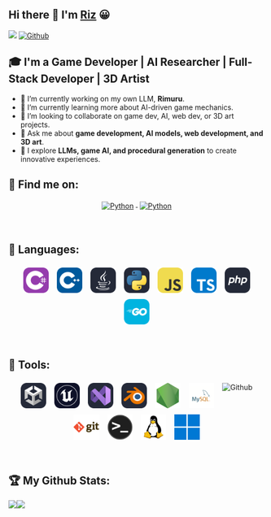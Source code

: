 ## Hi there 👋 I'm [Riz][website] 😀
![](https://visitor-badge.laobi.icu/badge?page_id=rizuruu.rizuruu) [![Github](https://img.shields.io/github/followers/rizuruu?label=Followers&logo=Github)](https://github.com/rizuruu)




## 🎓 I'm a Game Developer | AI Researcher | Full-Stack Developer | 3D Artist  

- 🔭 I’m currently working on my own LLM, **Rimuru**.  
- 🌱 I’m currently learning more about AI-driven game mechanics.  
- 👯 I’m looking to collaborate on game dev, AI, web dev, or 3D art projects.  
- 💬 Ask me about **game development, AI models, web development, and 3D art**.  
- 🤖 I explore **LLMs, game AI, and procedural generation** to create innovative experiences.  

## :email: Find me on:


<p align="center">
 <a href="https://beyondinfinitystudio.com" target="_blank" rel="noopener noreferrer"> <img src="https://beyondinfinitystudio.com/wp-content/uploads/2020/11/cropped-favicon-1.png" alt="Python" height="40" style="vertical-align:top; margin:4px"> </a>
 <a href="https://rimuruslime.com" target="_blank" rel="noopener noreferrer"> <img src="https://rimuruslime.com/wp-content/uploads/2025/05/cropped-rimuru_header.png" alt="Python" height="40" style="vertical-align:top; margin:4px"> </a>
</p>

<br />


## 🧰 Languages:
<p align="center">
<img src="https://raw.githubusercontent.com/tandpfun/skill-icons/65dea6c4eaca7da319e552c09f4cf5a9a8dab2c8/icons/CS.svg" alt="C#" height="50" style="vertical-align:top; margin:6px">
<img src="https://raw.githubusercontent.com/tandpfun/skill-icons/65dea6c4eaca7da319e552c09f4cf5a9a8dab2c8/icons/CPP.svg" alt="C++" height="50" style="vertical-align:top; margin:6px">
<img src="https://raw.githubusercontent.com/tandpfun/skill-icons/65dea6c4eaca7da319e552c09f4cf5a9a8dab2c8/icons/Java-Dark.svg" alt="Java" height="50" style="vertical-align:top; margin:6px">
<img src="https://raw.githubusercontent.com/tandpfun/skill-icons/65dea6c4eaca7da319e552c09f4cf5a9a8dab2c8/icons/Python-Dark.svg" alt="Python" height="50" style="vertical-align:top; margin:6px">
<img src="https://raw.githubusercontent.com/tandpfun/skill-icons/65dea6c4eaca7da319e552c09f4cf5a9a8dab2c8/icons/JavaScript.svg" alt="JavaScript" height="50" style="vertical-align:top; margin:6px">
<img src="https://raw.githubusercontent.com/tandpfun/skill-icons/65dea6c4eaca7da319e552c09f4cf5a9a8dab2c8/icons/TypeScript.svg" alt="TypeScript" height="50" style="vertical-align:top; margin:6px">
<img src="https://raw.githubusercontent.com/tandpfun/skill-icons/65dea6c4eaca7da319e552c09f4cf5a9a8dab2c8/icons/PHP-Dark.svg" alt="Php" height="50" style="vertical-align:top; margin:6px">
<img src="https://raw.githubusercontent.com/tandpfun/skill-icons/65dea6c4eaca7da319e552c09f4cf5a9a8dab2c8/icons/GoLang.svg" alt="Go" height="50" style="vertical-align:top; margin:6px">
</p>

<br />


## 🧰 Tools:
<p align="center">
<img src="https://raw.githubusercontent.com/tandpfun/skill-icons/65dea6c4eaca7da319e552c09f4cf5a9a8dab2c8/icons/Unity-Dark.svg" alt="Unity" height="50" style="vertical-align:top; margin:6px">
<img src="https://raw.githubusercontent.com/tandpfun/skill-icons/65dea6c4eaca7da319e552c09f4cf5a9a8dab2c8/icons/UnrealEngine.svg" alt="Unreal" height="50" style="vertical-align:top; margin:6px">
<img src="https://raw.githubusercontent.com/tandpfun/skill-icons/65dea6c4eaca7da319e552c09f4cf5a9a8dab2c8/icons/VisualStudio-Dark.svg" alt="VS" height="50" style="vertical-align:top; margin:6px">
<img src="https://raw.githubusercontent.com/tandpfun/skill-icons/65dea6c4eaca7da319e552c09f4cf5a9a8dab2c8/icons/Blender-Dark.svg" alt="Blender" height="50" style="vertical-align:top; margin:6px">
<img src="https://raw.githubusercontent.com/github/explore/80688e429a7d4ef2fca1e82350fe8e3517d3494d/topics/nodejs/nodejs.png" alt="NodeJS" height="50" style="vertical-align:top; margin:6px">
<img src="https://raw.githubusercontent.com/github/explore/80688e429a7d4ef2fca1e82350fe8e3517d3494d/topics/mysql/mysql.png" alt="MySQL" height="50" style="vertical-align:top; margin:6px">
<img src="https://cdn-icons-png.flaticon.com/512/5968/5968866.png" alt="Github" height="50" style="vertical-align:top; margin:6px">
<img src="https://raw.githubusercontent.com/github/explore/80688e429a7d4ef2fca1e82350fe8e3517d3494d/topics/git/git.png" alt="Git" height="50" style="vertical-align:top; margin:6px">
<img src="https://raw.githubusercontent.com/github/explore/80688e429a7d4ef2fca1e82350fe8e3517d3494d/topics/terminal/terminal.png" alt="Terminal" height="50" style="vertical-align:top; margin:6px">
<img src="https://raw.githubusercontent.com/github/explore/80688e429a7d4ef2fca1e82350fe8e3517d3494d/topics/linux/linux.png" alt="Linux" height="50" style="vertical-align:top; margin:6px" alt="Windows" height="50" style="vertical-align:top; margin:6px">
<img src="https://raw.githubusercontent.com/github/explore/80688e429a7d4ef2fca1e82350fe8e3517d3494d/topics/windows/windows.png" alt="Windows" height="50" style="vertical-align:top; margin:6px">

</p>

<br />



## :trophy: My Github Stats:

<!--
![GitHub stats](https://readme-stats-cfgj2cxdy.vercel.app/api?username=rizuruu&count_private=true&show_icons=true&theme=tokyonight)
![Top Langs](https://readme-stats-cfgj2cxdy.vercel.app/api/top-langs/?username=rizuruu&hide=php&theme=tokyonight)
-->
<div>
<a href="https://github-readme-stats-silk-six-16.vercel.app/api?username=rizuruu&theme=tokyonight&count_private=true">
  <img  align="left" src="https://github-readme-stats-silk-six-16.vercel.app/api?username=rizuruu&count_private=true&show_icons=true&theme=tokyonight&hide_border=true" />
</a>
<a href="https://github-readme-stats-silk-six-16.vercel.app/api/top-langs/?username=rizuruu&hide=css&theme=tokyonight">
  <img align="left" src="https://github-readme-stats-silk-six-16.vercel.app/api/top-langs/?username=rizuruu&hide=css&theme=tokyonight&hide_border=true" />
</a>
</div>



[website]: https://beyondinfinitystudio.com



